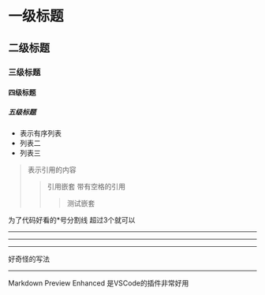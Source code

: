 # 一级标题
## 二级标题
### 三级标题
#### 四级标题
##### 五级标题

* 表示有序列表
* 列表二
* 列表三
  
> 表示引用的内容
>> 引用嵌套
>   > 带有空格的引用
>   >> 测试嵌套

为了代码好看的*号分割线 超过3个就可以
*****
______________
---
好奇怪的写法

------
Markdown Preview Enhanced   是VSCode的插件非常好用
  
